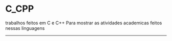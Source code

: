 # C_CPP

 trabalhos feitos em C e C++
 Para mostrar as atividades academicas feitos nessas linguagens

---
